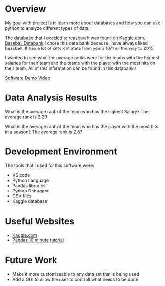 # Overview

My goal with project is to learn more about databases and how you can use python to analyze different types of data.

The database that I decided to reasearch was found on Kaggle.com. [Baseball Databank](https://www.kaggle.com/datasets/open-source-sports/baseball-databank) I chose this data bank because I have always liked baseball. It has a lot of different stats from years 1871 all the way to 2015.

I wanted to see what the average ranks were for the teams with the highest salaries for their team and the teams with the player with the most hits on their team. All of this information can be found in this databank.\

[Software Demo Video](http://youtube.link.goes.here)

# Data Analysis Results

What is the average rank of the team who has the highest Salary?
The average rank is 2.29

What is the average rank of the team who has the player with the most hits in a season?
The average rank is 2.87

# Development Environment
The tools that I used for this software were:
- VS code
- Python Language
- Pandas libraries
- Python Debugger
- CSV files
- Kaggle database

# Useful Websites
* [Kaggle.com](https://www.kaggle.com/datasets/open-source-sports/baseball-databank)
* [Pandas 10 minute tutorial](https://pandas.pydata.org/docs/user_guide/10min.html#min)


# Future Work

* Make it more customizeable to any data set that is being used
* Add a GUI to allow the user to controll what needs to be done
